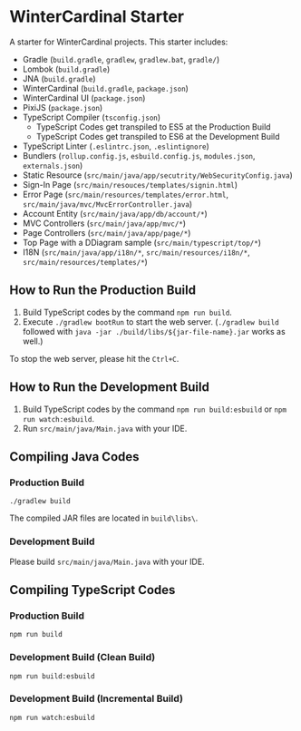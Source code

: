 # WinterCardinal Starter

A starter for WinterCardinal projects.
This starter includes:

* Gradle (`build.gradle`, `gradlew`, `gradlew.bat`, `gradle/`)
* Lombok (`build.gradle`)
* JNA (`build.gradle`)
* WinterCardinal (`build.gradle`, `package.json`)
* WinterCardinal UI (`package.json`)
* PixiJS (`package.json`)
* TypeScript Compiler (`tsconfig.json`)
	* TypeScript Codes get transpiled to ES5 at the Production Build
	* TypeScript Codes get transpiled to ES6 at the Development Build
* TypeScript Linter (`.eslintrc.json`, `.eslintignore`)
* Bundlers (`rollup.config.js`, `esbuild.config.js`, `modules.json`, `externals.json`)
* Static Resource (`src/main/java/app/secutrity/WebSecurityConfig.java`)
* Sign-In Page (`src/main/resouces/templates/signin.html`)
* Error Page (`src/main/resources/templates/error.html`, `src/main/java/mvc/MvcErrorController.java`)
* Account Entity (`src/main/java/app/db/account/*`)
* MVC Controllers (`src/main/java/app/mvc/*`)
* Page Controllers (`src/main/java/app/page/*`)
* Top Page with a DDiagram sample (`src/main/typescript/top/*`)
* I18N (`src/main/java/app/i18n/*`, `src/main/resources/i18n/*`, `src/main/resources/templates/*`)

## How to Run the Production Build

1. Build TypeScript codes by the command `npm run build`.
2. Execute `./gradlew bootRun` to start the web server.
(`./gradlew build` followed with `java -jar ./build/libs/${jar-file-name}.jar` works as well.)

To stop the web server, please hit the `Ctrl+C`.

## How to Run the Development Build

1. Build TypeScript codes by the command `npm run build:esbuild` or `npm run watch:esbuild`.
2. Run `src/main/java/Main.java` with your IDE.

## Compiling Java Codes

### Production Build

```
./gradlew build
```

The compiled JAR files are located in `build\libs\`.

### Development Build

Please build `src/main/java/Main.java` with your IDE.

## Compiling TypeScript Codes

### Production Build

```
npm run build
```

### Development Build (Clean Build)

```
npm run build:esbuild
```

### Development Build (Incremental Build)

```
npm run watch:esbuild
```

